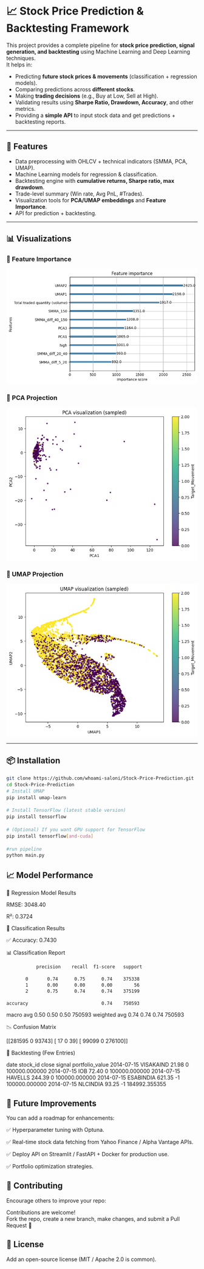 # 📈 Stock Price Prediction & Backtesting Framework

This project provides a complete pipeline for **stock price prediction, signal generation, and backtesting** using Machine Learning and Deep Learning techniques.  
It helps in:

- Predicting **future stock prices & movements** (classification + regression models).
- Comparing predictions across **different stocks**.
- Making **trading decisions** (e.g., Buy at Low, Sell at High).
- Validating results using **Sharpe Ratio, Drawdown, Accuracy**, and other metrics.
- Providing a **simple API** to input stock data and get predictions + backtesting reports.

---

## 🚀 Features
- Data preprocessing with OHLCV + technical indicators (SMMA, PCA, UMAP).
- Machine Learning models for regression & classification.
- Backtesting engine with **cumulative returns, Sharpe ratio, max drawdown**.
- Trade-level summary (Win rate, Avg PnL, #Trades).
- Visualization tools for **PCA/UMAP embeddings** and **Feature Importance**.
- API for prediction + backtesting.

---

## 📊 Visualizations

### 🔹 Feature Importance
![Feature Importance](Outputs/feature.png)

### 🔹 PCA Projection
![PCA Visualization](Outputs/PCA.png)

### 🔹 UMAP Projection
![UMAP Visualization](Outputs/UMAP.png)

---

## 📦 Installation
```bash
git clone https://github.com/whoami-saloni/Stock-Price-Prediction.git
cd Stock-Price-Prediction
# Install UMAP
pip install umap-learn

# Install TensorFlow (latest stable version)
pip install tensorflow

# (Optional) If you want GPU support for TensorFlow
pip install tensorflow[and-cuda]

#run pipeline
python main.py
```

## 📈 Model Performance

🔹 Regression Model Results

RMSE: 3048.40

R²: 0.3724

🔹 Classification Results

✅ Accuracy: 0.7430

📊 Classification Report


               precision    recall  f1-score   support

           0       0.74      0.75      0.74    375338
           1       0.00      0.00      0.00        56
           2       0.75      0.74      0.74    375199

    accuracy                           0.74    750593
   macro avg       0.50      0.50      0.50    750593
weighted avg       0.74      0.74      0.74    750593

📉 Confusion Matrix

 [[281595      0  93743]
 [    17      0     39]
 [ 99099      0 276100]]

🔹 Backtesting (Few Entries)

date	      stock_id	close	signal	portfolio_value
2014-07-15	VISAKAIND	21.98	  0	      100000.000000
2014-07-15	IOB	      72.40	  0	      100000.000000
2014-07-15	HAVELLS	  244.39	0	      100000.000000
2014-07-15	ESABINDIA	621.35 -1	      100000.000000
2014-07-15	NLCINDIA	93.25	 -1	      184992.355355

## 📌 Future Improvements

You can add a roadmap for enhancements:

✅ Hyperparameter tuning with Optuna.

✅ Real-time stock data fetching from Yahoo Finance / Alpha Vantage APIs.

✅ Deploy API on Streamlit / FastAPI + Docker for production use.

✅ Portfolio optimization strategies.

## 🤝 Contributing

Encourage others to improve your repo:

Contributions are welcome!  
Fork the repo, create a new branch, make changes, and submit a Pull Request 🚀

## 📜 License

Add an open-source license (MIT / Apache 2.0 is common).
